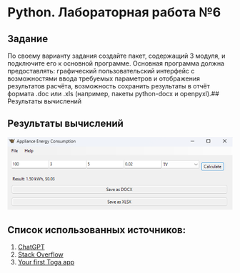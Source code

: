 # Python. Лабораторная работа №6

## Задание

По своему варианту задания создайте пакет, содержащий 3 модуля, и подключите его к основной программе.
Основная программа должна предоставлять:
графический пользовательский интерфейс с возможностями ввода требуемых параметров и отображения результатов расчёта,
возможность сохранить результаты в отчёт формата .doc или .xls (например, пакеты python-docx и openpyxl).## Результаты вычислений

## Результаты вычислений

![img.png](img/img.png)



## Список использованных источников:

1. [ChatGPT](https://chatgpt.com/)
2. [Stack Overflow](https://stackoverflow.com/)
3. [Your first Toga app](https://toga.readthedocs.io/en/latest/tutorial/tutorial-0.html)

